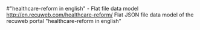 #"healthcare-reform in english" - Flat file data model
http://en.recuweb.com/healthcare-reform/
Flat JSON file data model of the recuweb portal "healthcare-reform in english"
